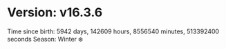 # Version: v16.3.6
Time since birth: 5942 days, 142609 hours, 8556540 minutes, 513392400 seconds
Season: Winter ❄️
